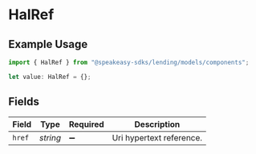 # HalRef

## Example Usage

```typescript
import { HalRef } from "@speakeasy-sdks/lending/models/components";

let value: HalRef = {};
```

## Fields

| Field                    | Type                     | Required                 | Description              |
| ------------------------ | ------------------------ | ------------------------ | ------------------------ |
| `href`                   | *string*                 | :heavy_minus_sign:       | Uri hypertext reference. |